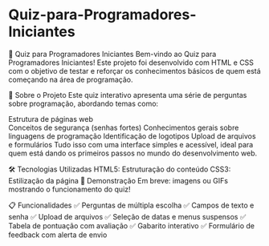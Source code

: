 # Quiz-para-Programadores-Iniciantes

🧠 Quiz para Programadores Iniciantes
Bem-vindo ao Quiz para Programadores Iniciantes! Este projeto foi desenvolvido com HTML e CSS com o objetivo de testar e reforçar os conhecimentos básicos de quem está começando na área de programação.

🚀 Sobre o Projeto
Este quiz interativo apresenta uma série de perguntas sobre programação, abordando temas como:

Estrutura de páginas web <br>
Conceitos de segurança (senhas fortes)
Conhecimentos gerais sobre linguagens de programação
Identificação de logotipos
Upload de arquivos e formulários
Tudo isso com uma interface simples e acessível, ideal para quem está dando os primeiros passos no mundo do desenvolvimento web.

🛠️ Tecnologias Utilizadas
HTML5: Estruturação do conteúdo
CSS3: Estilização da página
📸 Demonstração
Em breve: imagens ou GIFs mostrando o funcionamento do quiz!

📋 Funcionalidades
✅ Perguntas de múltipla escolha
✅ Campos de texto e senha
✅ Upload de arquivos
✅ Seleção de datas e menus suspensos
✅ Tabela de pontuação com avaliação
✅ Gabarito interativo
✅ Formulário de feedback com alerta de envio
